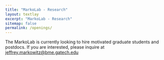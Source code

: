 ```yaml
---
title: "MarkoLab - Research"
layout: textlay
excerpt: "MarkoLab - Research"
sitemap: false
permalink: /openings/
---
```


The MarkoLab is currently looking to hire motivated graduate students and postdocs.  If you are interested, please inquire at [jeffrey.markowitz@bme.gatech.edu](mailto:jeffrey.markowitz@bme.gatech.edu)